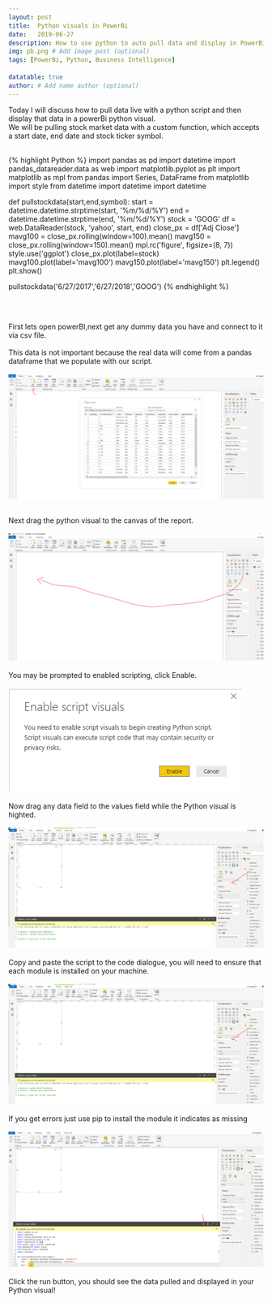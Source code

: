 ```yaml
---
layout: post
title:  Python visuals in PowerBi
date:   2019-06-27
description: How to use python to auto pull data and display in PowerBi # Add post description (optional)
img: pb.png # Add image post (optional)
tags: [PowerBi, Python, Business Intelligence]

datatable: true
author: # Add name author (optional)
---
```



Today I will discuss how to pull data live with a python script and then display that data in a powerBi python visual.
<br>
We will be pulling stock market data with a custom function, which accepts a start date, end date and stock ticker symbol.
<br>
<br>

{% highlight Python %}
import pandas as pd
import datetime
import pandas_datareader.data as web
import matplotlib.pyplot as plt
import matplotlib as mpl
from pandas import Series, DataFrame
from matplotlib import style
from datetime import datetime
import datetime

def pullstockdata(start,end,symbol):
    start = datetime.datetime.strptime(start, '%m/%d/%Y')
    end   = datetime.datetime.strptime(end, '%m/%d/%Y')
    stock = 'GOOG'
    df = web.DataReader(stock, 'yahoo', start, end)
    close_px = df['Adj Close']
    mavg100 = close_px.rolling(window=100).mean()
    mavg150 = close_px.rolling(window=150).mean()
    mpl.rc('figure', figsize=(8, 7))
    style.use('ggplot')
    close_px.plot(label=stock)
    mavg100.plot(label='mavg100')
    mavg150.plot(label='mavg150')
    plt.legend()
    plt.show()
    
pullstockdata('6/27/2017','6/27/2018','GOOG')
{% endhighlight %}   

<br>
<br>

First lets open powerBI,next get any dummy data you have and connect to it via csv file.
<br>
<br>
This data is not important because the real data will come from a pandas dataframe that we populate with our script.
<br>
<br>
![](/assets/img/Pb1.PNG)
<br>
<br>

Next drag the python visual to the canvas of the report.
<br>
<br>
![](/assets/img/Pb2.PNG)
<br>
<br>
You may be prompted to enabled scripting, click Enable.
<br>
<br>
![](/assets/img/Pb3.PNG)
<br>
<br>
Now drag any data field to the values field while the Python visual is highted.
<br>
<br>
![](/assets/img/Pb4.PNG)
<br>
<br>
Copy and paste the script to the code dialogue, you will need to ensure that each module is installed on your machine.
<br>
<br>
![](/assets/img/Pb4.PNG)
<br>
<br>
If you get errors just use pip to install the module it indicates as missing
<br>
<br>
![](/assets/img/Pb5.PNG)
<br>
<br>
Click the run button, you should see the data pulled and displayed in your Python visual!






